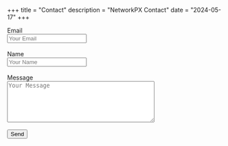 +++
title = "Contact"
description = "NetworkPX Contact"
date = "2024-05-17"
+++

<form accept-charset="UTF-8" action="https://fabform.io/f/PQsSJz1" method="POST">
    <label for="email">Email</label><br>
    <input type="email" name="email" id="email" placeholder="Your Email" required><br><br>
    <label for="name">Name</label><br>
    <input type="text" name="name" id="name" placeholder="Your Name" required><br><br>
    <label for="message">Message</label><br>
    <textarea name="message" rows="6" cols="40" id="messane" placeholder="Your Message" required></textarea><br><br>
    <button type="submit">Send</button>
</form>
